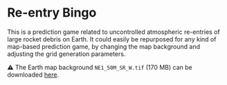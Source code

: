 # Re-entry Bingo

This is a prediction game related to uncontrolled atmospheric re-entries of large rocket debris on Earth. It could easily be repurposed for any kind of map-based prediction game, by changing the map background and adjusting the grid generation parameters.


:warning: The Earth map background `NE1_50M_SR_W.tif` (170 MB) can be downloaded [here](https://www.naturalearthdata.com/http//www.naturalearthdata.com/download/50m/raster/NE1_50M_SR_W.zip).
